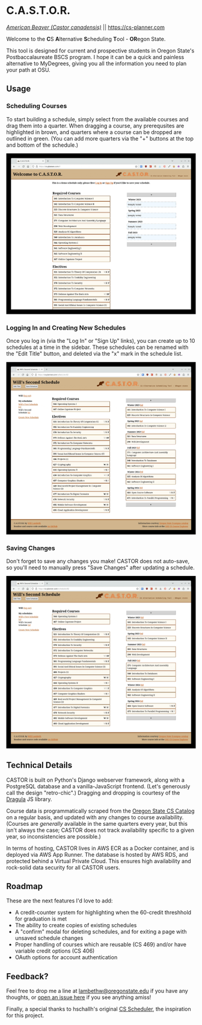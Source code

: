 # C.A.S.T.O.R. 
*[American Beaver (Castor canadensis)](https://animaldiversity.org/accounts/Castor_canadensis/)* || https://cs-planner.com

Welcome to the **C**S **A**lternative **S**cheduling **T**ool - **OR**egon State. 

This tool is designed for current and prospective students in Oregon State's Postbaccalaureate BSCS program. I hope it can be a quick and painless alternative to MyDegrees, giving you all the information you need to plan your path at OSU. 

## Usage

### Scheduling Courses
To start building a schedule, simply select from the available courses and drag them into a quarter. When dragging a course, any prerequsites are highlighted in brown, and quarters where a course can be dropped are outlined in green. (You can add more quarters via the "+" buttons at the top and bottom of the schedule.)

![Demo GIF 1](https://github.com/wflambeth/castor/blob/main/demo_content/castor_demo_1.gif)

### Logging In and Creating New Schedules
Once you log in (via the "Log In" or "Sign Up" links), you can create up to 10 schedules at a time in the sidebar. These schedules can be renamed with the "Edit Title" button, and deleted via the "x" mark in the schedule list. 

![Demo GIF 2](https://github.com/wflambeth/castor/blob/main/demo_content/castor_demo_2.gif)

### Saving Changes

Don't forget to save any changes you make! CASTOR does not auto-save, so you'll need to manually press "Save Changes" after updating a schedule. 

![Demo GIF 3](https://github.com/wflambeth/castor/blob/main/demo_content/castor_demo_3.gif)

## Technical Details

CASTOR is built on Python's Django webserver framework, along with a PostgreSQL database and a vanilla-JavaScript frontend. (Let's generously call the design "retro-chic".) Dragging and dropping is courtesy of the [Dragula](https://github.com/bevacqua/dragula) JS library.

Course data is programmatically scraped from the [Oregon State CS Catalog](https://ecampus.oregonstate.edu/soc/ecatalog/ecourselist.htm?termcode=all&subject=CS) on a regular basis, and updated with any changes to course availability. (Courses are *generally* available in the same quarters every year, but this isn't always the case; CASTOR does not track availability specific to a given year, so inconsistencies are possible.) 

In terms of hosting, CASTOR lives in AWS ECR as a Docker container, and is deployed via AWS App Runner. The database is hosted by AWS RDS, and protected behind a Virtual Private Cloud. This ensures high availability and rock-solid data security for all CASTOR users. 

## Roadmap 
These are the next features I'd love to add: 
- A credit-counter system for highlighting when the 60-credit threshhold for graduation is met
- The ability to create copies of existing schedules
- A "confirm" modal for deleting schedules, and for exiting a page with unsaved schedule changes
- Proper handling of courses which are reusable (CS 469) and/or have variable credit options (CS 406)
- OAuth options for account authentication


## Feedback? 

Feel free to drop me a line at lambethw@oregonstate.edu if you have any thoughts, or [open an issue here](https://github.com/wflambeth/castor/issues) if you see anything amiss!

Finally, a special thanks to hschallh's original [CS Scheduler](https://github.com/hschallh/cs-scheduler), the inspiration for this project. 
